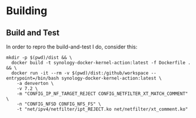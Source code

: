 # Building

## Build and Test

In order to repro the build-and-test I do, consider this:

```
mkdir -p $(pwd)/dist && \
  docker build -t synology-docker-kernel-action:latest -f Dockerfile . && \
  docker run -it --rm -v $(pwd)/dist:/github/workspace --entrypoint=/bin/bash synology-docker-kernel-action:latest \
    -a denverton \
    -v 7.2 \
    -m "CONFIG_IP_NF_TARGET_REJECT CONFIG_NETFILTER_XT_MATCH_COMMENT" \
    -n "CONFIG_NFSD CONFIG_NFS_FS" \
    -t "net/ipv4/netfilter/ipt_REJECT.ko net/netfilter/xt_comment.ko"
```

